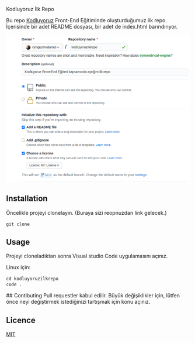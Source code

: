  Kodluyoruz İlk Repo

Bu repo [Kodluyoruz](https://www.kodluyoruz.org/
) Front-End Eğitiminde oluşturduğumuz ilk repo. İçerisinde bir adet README dosyası, bir adet de index.html barındırıyor.

![Image](https://github.com/Kodluyoruz/taskforce/blob/main/git/odev1/figures/github.png)

## Installation
Öncelikle projeyi clonelayın. (Buraya sizi reopnuzdan link gelecek.)

```
git clone 
```

## Usage

Projeyi cloneladıktan sonra Visual studio Code uygulamasını açınız.

Linux için:

```
cd kodluyoruzilkrepo
code .
```

## Contibuting
Pull requestler kabul edilir. Büyük değişiklikler için, lütfen önce neyi değiştirmek istediğinizi tartışmak için konu açınız.

## Licence

[MIT](https://choosealicense.com/licenses/mit/)
